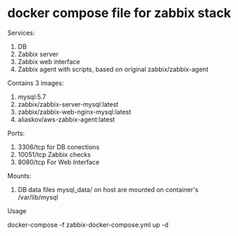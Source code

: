 # docker compose file for zabbix stack

Services:
1. DB
2. Zabbix server
3. Zabbix web interface
4. Zabbix agent with scripts, based on original zabbix/zabbix-agent

Contains 3 images:
1. mysql:5.7
2. zabbix/zabbix-server-mysql:latest
3. zabbix/zabbix-web-nginx-mysql:latest
4. aliaskov/aws-zabbix-agent:latest

Ports:
1. 3306/tcp for DB conections
2. 10051/tcp Zabbix checks
3. 8080/tcp For Web Interface

Mounts:
1. DB data files mysql_data/ on host are mounted on container's /var/lib/mysql

Usage

 docker-compose -f zabbix-docker-compose.yml up -d
